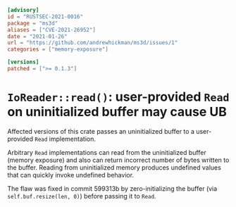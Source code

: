 ```toml
[advisory]
id = "RUSTSEC-2021-0016"
package = "ms3d"
aliases = ["CVE-2021-26952"]
date = "2021-01-26"
url = "https://github.com/andrewhickman/ms3d/issues/1"
categories = ["memory-exposure"]

[versions]
patched = [">= 0.1.3"]
```

# `IoReader::read()`: user-provided `Read` on uninitialized buffer may cause UB

Affected versions of this crate passes an uninitialized buffer to a user-provided `Read` implementation.

Arbitrary `Read` implementations can read from the uninitialized buffer (memory exposure) and also can return incorrect number of bytes written to the buffer.
Reading from uninitialized memory produces undefined values that can quickly invoke undefined behavior.

The flaw was fixed in commit 599313b by zero-initializing the buffer (via `self.buf.resize(len, 0)`) before passing it to `Read`.
